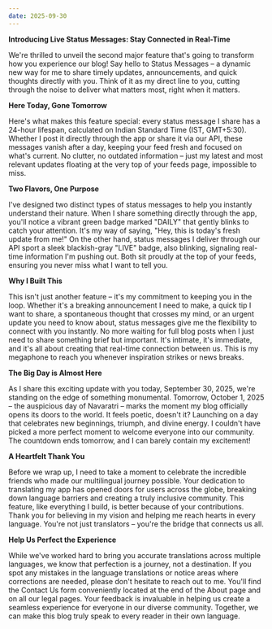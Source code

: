 ```yaml
---
date: 2025-09-30
---
```


**Introducing Live Status Messages: Stay Connected in Real-Time**

We're thrilled to unveil the second major feature that's going to transform how you experience our blog! Say hello to Status Messages – a dynamic new way for me to share timely updates, announcements, and quick thoughts directly with you. Think of it as my direct line to you, cutting through the noise to deliver what matters most, right when it matters.

**Here Today, Gone Tomorrow**

Here's what makes this feature special: every status message I share has a 24-hour lifespan, calculated on Indian Standard Time (IST, GMT+5:30). Whether I post it directly through the app or share it via our API, these messages vanish after a day, keeping your feed fresh and focused on what's current. No clutter, no outdated information – just my latest and most relevant updates floating at the very top of your feeds page, impossible to miss.

**Two Flavors, One Purpose**

I've designed two distinct types of status messages to help you instantly understand their nature. When I share something directly through the app, you'll notice a vibrant green badge marked "DAILY" that gently blinks to catch your attention. It's my way of saying, "Hey, this is today's fresh update from me!" On the other hand, status messages I deliver through our API sport a sleek blackish-gray "LIVE" badge, also blinking, signaling real-time information I'm pushing out. Both sit proudly at the top of your feeds, ensuring you never miss what I want to tell you.

**Why I Built This**

This isn't just another feature – it's my commitment to keeping you in the loop. Whether it's a breaking announcement I need to make, a quick tip I want to share, a spontaneous thought that crosses my mind, or an urgent update you need to know about, status messages give me the flexibility to connect with you instantly. No more waiting for full blog posts when I just need to share something brief but important. It's intimate, it's immediate, and it's all about creating that real-time connection between us. This is my megaphone to reach you whenever inspiration strikes or news breaks.

**The Big Day is Almost Here**

As I share this exciting update with you today, September 30, 2025, we're standing on the edge of something monumental. Tomorrow, October 1, 2025 – the auspicious day of Navaratri – marks the moment my blog officially opens its doors to the world. It feels poetic, doesn't it? Launching on a day that celebrates new beginnings, triumph, and divine energy. I couldn't have picked a more perfect moment to welcome everyone into our community. The countdown ends tomorrow, and I can barely contain my excitement!

**A Heartfelt Thank You**

Before we wrap up, I need to take a moment to celebrate the incredible friends who made our multilingual journey possible. Your dedication to translating my app has opened doors for users across the globe, breaking down language barriers and creating a truly inclusive community. This feature, like everything I build, is better because of your contributions. Thank you for believing in my vision and helping me reach hearts in every language. You're not just translators – you're the bridge that connects us all.

**Help Us Perfect the Experience**

While we've worked hard to bring you accurate translations across multiple languages, we know that perfection is a journey, not a destination. If you spot any mistakes in the language translations or notice areas where corrections are needed, please don't hesitate to reach out to me. You'll find the Contact Us form conveniently located at the end of the About page and on all our legal pages. Your feedback is invaluable in helping us create a seamless experience for everyone in our diverse community. Together, we can make this blog truly speak to every reader in their own language.
